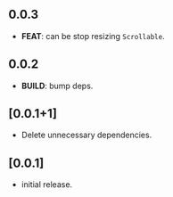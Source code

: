 ## 0.0.3

 - **FEAT**: can be stop resizing `Scrollable`.

## 0.0.2

 - **BUILD**: bump deps.

## [0.0.1+1]

- Delete unnecessary dependencies.

## [0.0.1]

- initial release.
